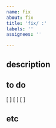 ```yaml
---
name: fix
about: fix
title: 'fix/ :'
labels: ''
assignees: ''

---
```


## description

## to do
[ ]
[ ]
[ ]

## etc
